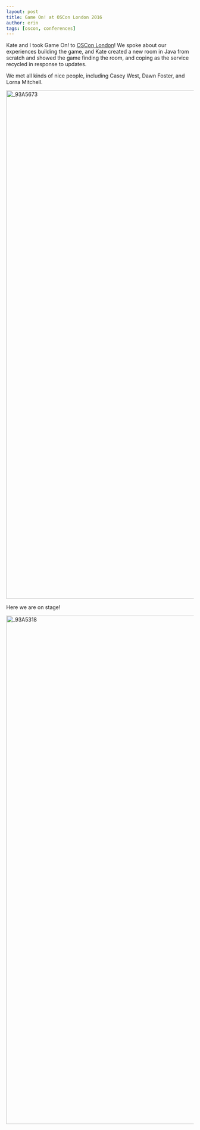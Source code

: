 ```yaml
---
layout: post
title: Game On! at OSCon London 2016
author: erin
tags: [oscon, conferences]
---
```


Kate and I took Game On! to [OSCon London](https://conferences.oreilly.com/oscon/open-source-eu/public/schedule/detail/53521)! We spoke about our experiences building the game, and Kate created a new room in Java from scratch and showed the game finding the room, and coping as the service recycled in response to updates.

We met all kinds of nice people, including Casey West, Dawn Foster, and Lorna Mitchell.

<a data-flickr-embed="true" href="https://www.flickr.com/photos/oreillyconf/30305230621/in/album-72157674013324851/" title="_93A5673"><img src="https://live.staticflickr.com/5821/30305230621_055d143fb5_k.jpg" width="2048" height="1365" alt="_93A5673"></a><script async src="//embedr.flickr.com/assets/client-code.js" charset="utf-8"></script>

Here we are on stage!

<a data-flickr-embed="true" href="https://www.flickr.com/photos/oreillyconf/30274812452/in/album-72157674013324851/" title="_93A5318"><img src="https://live.staticflickr.com/5748/30274812452_697d26193c_k.jpg" width="2048" height="1365" alt="_93A5318"></a><script async src="//embedr.flickr.com/assets/client-code.js" charset="utf-8"></script>